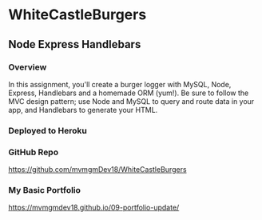 # WhiteCastleBurgers
## Node Express Handlebars

### Overview

In this assignment, you'll create a burger logger with MySQL, Node, Express, Handlebars and a homemade ORM (yum!). Be sure to follow the MVC design pattern; use Node and MySQL to query and route data in your app, and Handlebars to generate your HTML.

### Deployed to Heroku

### GitHub Repo
https://github.com/mvmgmDev18/WhiteCastleBurgers

### My Basic Portfolio
https://mvmgmdev18.github.io/09-portfolio-update/